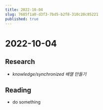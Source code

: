 ```yaml
---
title: 2022-10-04
slug: 7685f1a0-d3f3-7bd5-b2f8-310c20c85221
published: true
---
```


# 2022-10-04

## Research

* *knowledge/synchronized 배열 만들기*

## Reading

* do something
